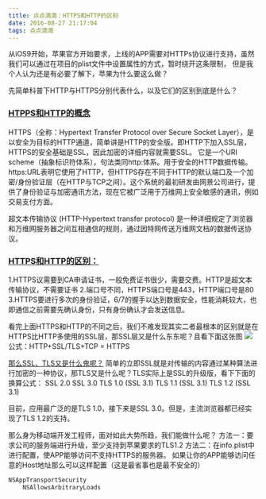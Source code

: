 ```yaml
---
title: 点点滴滴：HTTPS和HTTP的区别
date: 2016-08-27 21:17:04
tags: 点点滴滴
---
```


从iOS9开始，苹果官方开始要求，上线的APP需要对HTTPs协议进行支持，虽然我们可以通过在项目的plist文件中设置属性的方式，暂时绕开这条限制， 但是我个人认为还是有必要了解下，苹果为什么要这么做？
<!--more-->
先简单科普下HTTP与HTTPS分别代表什么，以及它们的区别到底是什么？
### [HTPPS和HTTP的概念](#1)

HTTPS（全称：Hypertext Transfer Protocol over Secure Socket Layer），是以安全为目标的HTTP通道，简单讲是HTTP的安全版。即HTTP下加入SSL层，HTTPS的安全基础是SSL，因此加密的详细内容就需要SSL。 它是一个URI scheme（抽象标识符体系），句法类同http:体系。用于安全的HTTP数据传输。https:URL表明它使用了HTTP，但HTTPS存在不同于HTTP的默认端口及一个加密/身份验证层（在HTTP与TCP之间）。这个系统的最初研发由网景公司进行，提供了身份验证与加密通讯方法，现在它被广泛用于万维网上安全敏感的通讯，例如交易支付方面。

超文本传输协议 (HTTP-Hypertext transfer protocol) 是一种详细规定了浏览器和万维网服务器之间互相通信的规则，通过因特网传送万维网文档的数据传送协议。

### [HTTPS和HTTP的区别：](#1)

1.HTTPS议需要到CA申请证书，一般免费证书很少，需要交费。HTTP是超文本传输协议，不需要证书
2.端口号不同，HTTPS端口号是443，HTTP端口号是80
3.HTTPS要进行多次的身份验证，6/7的握手以达到数据安全，性能消耗较大，也即通信之前需要先确认身份，只有身份确认才会发送信息。

看完上面HTTPS和HTTP的不同之后，我们不难发现其实二者最根本的区别就是在HTTPS比HTTP多使用的SSL层，那SSL层又是什么东东呢？且看下面这张图
![](http://ock9zbzms.bkt.clouddn.com/643.png)
公式：HTTP+SSL/TLS+TCP = HTTPS

[那么SSL、TLS又是什么鬼呢？](#2)
简单的立即SSL就是对传输的内容通过某种算法进行加密的一种协议，那TLS又是什么呢？TLS实际上是SSL的升级版，看下下面的换算公式：
SSL 2.0
SSL 3.0
TLS 1.0 (SSL 3.1)
TLS 1.1 (SSL 3.1)
TLS 1.2 (SSL 3.1)

目前，应用最广泛的是TLS 1.0，接下来是SSL 3.0。但是，主流浏览器都已经实现了TLS 1.2的支持。

那么身为移动端开发工程师，面对如此大势所趋，我们能做什么呢？
方法一：要求公司的服务端进行升级，至少支持到苹果要求的TLS1.2
方法二：在info.plist中进行配置，使APP能够访问不支持HTTPS的服务器。
如果让你的APP能够访问任意的Host地址那么可以这样配置（这是最省事也是最不安全的）

```mm
NSAppTransportSecurity    
    NSAllowsArbitraryLoads

```